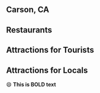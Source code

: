 ## Carson, CA
## Restaurants
## Attractions for Tourists
## Attractions for Locals
:smile:  **This is BOLD text**

